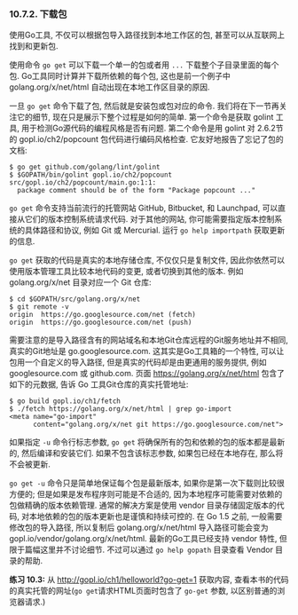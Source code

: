 ### 10.7.2. 下载包

使用Go工具, 不仅可以根据包导入路径找到本地工作区的包, 甚至可以从互联网上找到和更新包.

使用命令 `go get` 可以下载一个单一的包或者用 `...` 下载整个子目录里面的每个包. Go工具同时计算并下载所依赖的每个包, 这也是前一个例子中 golang.org/x/net/html 自动出现在本地工作区目录的原因.

一旦 `go get` 命令下载了包, 然后就是安装包或包对应的命令. 我们将在下一节再关注它的细节, 现在只是展示下整个过程是如何的简单. 第一个命令是获取 golint 工具, 用于检测Go源代码的编程风格是否有问题. 第二个命令是用 golint 对 2.6.2节的 gopl.io/ch2/popcount 包代码进行编码风格检查. 它友好地报告了忘记了包的文档:

```
$ go get github.com/golang/lint/golint
$ $GOPATH/bin/golint gopl.io/ch2/popcount
src/gopl.io/ch2/popcount/main.go:1:1:
  package comment should be of the form "Package popcount ..."
```

`go get` 命令支持当前流行的托管网站 GitHub, Bitbucket, 和 Launchpad, 可以直接从它们的版本控制系统请求代码. 对于其他的网站, 你可能需要指定版本控制系统的具体路径和协议, 例如 Git 或 Mercurial. 运行 `go help importpath` 获取更新的信息.

`go get` 获取的代码是真实的本地存储仓库, 不仅仅只是复制文件, 因此你依然可以使用版本管理工具比较本地代码的变更, 或者切换到其他的版本. 例如 golang.org/x/net 目录对应一个 Git 仓库:

```
$ cd $GOPATH/src/golang.org/x/net
$ git remote -v
origin  https://go.googlesource.com/net (fetch)
origin  https://go.googlesource.com/net (push)
```

需要注意的是导入路径含有的网站域名和本地Git仓库远程的Git服务地址并不相同, 真实的Git地址是 go.googlesource.com. 这其实是Go工具箱的一个特性, 可以让包用一个自定义的导入路径, 但是真实的代码却是由更通用的服务提供, 例如 googlesource.com 或 github.com. 页面 https://golang.org/x/net/html 包含了如下的元数据, 告诉 Go 工具Git仓库的真实托管地址:

```
$ go build gopl.io/ch1/fetch
$ ./fetch https://golang.org/x/net/html | grep go-import
<meta name="go-import"
      content="golang.org/x/net git https://go.googlesource.com/net">
```

如果指定 `-u` 命令行标志参数, `go get` 将确保所有的包和依赖的包的版本都是最新的, 然后编译和安装它们. 如果不包含该标志参数, 如果包已经在本地存在, 那么将不会被更新.

`go get -u` 命令只是简单地保证每个包是最新版本, 如果你是第一次下载则比较很方便的; 但是如果是发布程序则可能是不合适的, 因为本地程序可能需要对依赖的包做精确的版本依赖管理. 通常的解决方案是使用 vendor 目录存储固定版本的代码, 对本地依赖的包的版本更新也是谨慎和持续可控的. 在 Go 1.5 之前, 一般需要修改包的导入路径, 所以复制后 golang.org/x/net/html 导入路径可能会变为 gopl.io/vendor/golang.org/x/net/html. 最新的Go工具已经支持 vendor 特性, 但限于篇幅这里并不讨论细节. 不过可以通过 `go help gopath` 目录查看 Vendor 目录的帮助.

**练习 10.3:** 从 http://gopl.io/ch1/helloworld?go-get=1 获取内容, 查看本书的代码的真实托管的网址(`go get`请求HTML页面时包含了 `go-get` 参数, 以区别普通的浏览器请求.)

